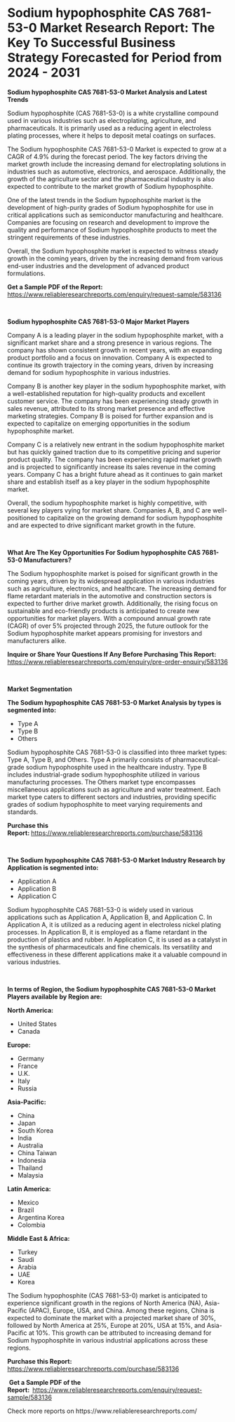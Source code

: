 <p><h1>Sodium hypophosphite CAS 7681-53-0 Market Research Report: The Key To Successful Business Strategy Forecasted for Period from 2024 - 2031</h1></p><p><strong>Sodium hypophosphite CAS 7681-53-0 Market Analysis and Latest Trends</strong></p>
<p><p>Sodium hypophosphite (CAS 7681-53-0) is a white crystalline compound used in various industries such as electroplating, agriculture, and pharmaceuticals. It is primarily used as a reducing agent in electroless plating processes, where it helps to deposit metal coatings on surfaces. </p><p>The Sodium hypophosphite CAS 7681-53-0 Market is expected to grow at a CAGR of 4.9% during the forecast period. The key factors driving the market growth include the increasing demand for electroplating solutions in industries such as automotive, electronics, and aerospace. Additionally, the growth of the agriculture sector and the pharmaceutical industry is also expected to contribute to the market growth of Sodium hypophosphite.</p><p>One of the latest trends in the Sodium hypophosphite market is the development of high-purity grades of Sodium hypophosphite for use in critical applications such as semiconductor manufacturing and healthcare. Companies are focusing on research and development to improve the quality and performance of Sodium hypophosphite products to meet the stringent requirements of these industries.</p><p>Overall, the Sodium hypophosphite market is expected to witness steady growth in the coming years, driven by the increasing demand from various end-user industries and the development of advanced product formulations.</p></p>
<p><strong>Get a Sample PDF of the Report:&nbsp;</strong> <a href="https://www.reliableresearchreports.com/enquiry/request-sample/583136">https://www.reliableresearchreports.com/enquiry/request-sample/583136</a></p>
<p>&nbsp;</p>
<p><strong>Sodium hypophosphite CAS 7681-53-0 Major Market Players</strong></p>
<p><p>Company A is a leading player in the sodium hypophosphite market, with a significant market share and a strong presence in various regions. The company has shown consistent growth in recent years, with an expanding product portfolio and a focus on innovation. Company A is expected to continue its growth trajectory in the coming years, driven by increasing demand for sodium hypophosphite in various industries.</p><p>Company B is another key player in the sodium hypophosphite market, with a well-established reputation for high-quality products and excellent customer service. The company has been experiencing steady growth in sales revenue, attributed to its strong market presence and effective marketing strategies. Company B is poised for further expansion and is expected to capitalize on emerging opportunities in the sodium hypophosphite market.</p><p>Company C is a relatively new entrant in the sodium hypophosphite market but has quickly gained traction due to its competitive pricing and superior product quality. The company has been experiencing rapid market growth and is projected to significantly increase its sales revenue in the coming years. Company C has a bright future ahead as it continues to gain market share and establish itself as a key player in the sodium hypophosphite market.</p><p>Overall, the sodium hypophosphite market is highly competitive, with several key players vying for market share. Companies A, B, and C are well-positioned to capitalize on the growing demand for sodium hypophosphite and are expected to drive significant market growth in the future.</p></p>
<p>&nbsp;</p>
<p><strong>What Are The Key Opportunities For Sodium hypophosphite CAS 7681-53-0 Manufacturers?</strong></p>
<p><p>The Sodium hypophosphite market is poised for significant growth in the coming years, driven by its widespread application in various industries such as agriculture, electronics, and healthcare. The increasing demand for flame retardant materials in the automotive and construction sectors is expected to further drive market growth. Additionally, the rising focus on sustainable and eco-friendly products is anticipated to create new opportunities for market players. With a compound annual growth rate (CAGR) of over 5% projected through 2025, the future outlook for the Sodium hypophosphite market appears promising for investors and manufacturers alike.</p></p>
<p><strong>Inquire or Share Your Questions If Any Before Purchasing This Report:</strong> <a href="https://www.reliableresearchreports.com/enquiry/pre-order-enquiry/583136">https://www.reliableresearchreports.com/enquiry/pre-order-enquiry/583136</a></p>
<p>&nbsp;</p>
<p><strong>Market Segmentation</strong></p>
<p><strong>The Sodium hypophosphite CAS 7681-53-0 Market Analysis by types is segmented into:</strong></p>
<p><ul><li>Type A</li><li>Type B</li><li>Others</li></ul></p>
<p><p>Sodium hypophosphite CAS 7681-53-0 is classified into three market types: Type A, Type B, and Others. Type A primarily consists of pharmaceutical-grade sodium hypophosphite used in the healthcare industry. Type B includes industrial-grade sodium hypophosphite utilized in various manufacturing processes. The Others market type encompasses miscellaneous applications such as agriculture and water treatment. Each market type caters to different sectors and industries, providing specific grades of sodium hypophosphite to meet varying requirements and standards.</p></p>
<p><strong>Purchase this Report:&nbsp;</strong><a href="https://www.reliableresearchreports.com/purchase/583136">https://www.reliableresearchreports.com/purchase/583136</a></p>
<p>&nbsp;</p>
<p><strong>The Sodium hypophosphite CAS 7681-53-0 Market Industry Research by Application is segmented into:</strong></p>
<p><ul><li>Application A</li><li>Application B</li><li>Application C</li></ul></p>
<p><p>Sodium hypophosphite CAS 7681-53-0 is widely used in various applications such as Application A, Application B, and Application C. In Application A, it is utilized as a reducing agent in electroless nickel plating processes. In Application B, it is employed as a flame retardant in the production of plastics and rubber. In Application C, it is used as a catalyst in the synthesis of pharmaceuticals and fine chemicals. Its versatility and effectiveness in these different applications make it a valuable compound in various industries.</p></p>
<p>&nbsp;</p>
<p><strong>In terms of Region, the Sodium hypophosphite CAS 7681-53-0 Market Players available by Region are:</strong></p>
<p>
    <p> <strong> North America: </strong>
        <ul>
            <li>United States</li>
            <li>Canada</li>
        </ul>
        </p> 
    <p> <strong> Europe: </strong>
        <ul>
            <li>Germany</li>
            <li>France</li>
            <li>U.K.</li>
            <li>Italy</li>
            <li>Russia</li>
        </ul>
        </p> 
    <p> <strong> Asia-Pacific: </strong>
        <ul>
            <li>China</li>
            <li>Japan</li>
            <li>South Korea</li>
            <li>India</li>
            <li>Australia</li>
            <li>China Taiwan</li>
            <li>Indonesia</li>
            <li>Thailand</li>
            <li>Malaysia</li>
        </ul>
        </p> 
    <p> <strong> Latin America: </strong>
        <ul>
            <li>Mexico</li>
            <li>Brazil</li>
            <li>Argentina Korea</li>
            <li>Colombia</li>
        </ul>
        </p> 
    <p> <strong> Middle East & Africa: </strong>
        <ul>
            <li>Turkey</li>
            <li>Saudi</li>
            <li>Arabia</li>
            <li>UAE</li>
            <li>Korea</li>
        </ul>
    </p>
    </p>
<p><p>The Sodium hypophosphite (CAS 7681-53-0) market is anticipated to experience significant growth in the regions of North America (NA), Asia-Pacific (APAC), Europe, USA, and China. Among these regions, China is expected to dominate the market with a projected market share of 30%, followed by North America at 25%, Europe at 20%, USA at 15%, and Asia-Pacific at 10%. This growth can be attributed to increasing demand for Sodium hypophosphite in various industrial applications across these regions.</p></p>
<p><strong>Purchase this Report: </strong><a href="https://www.reliableresearchreports.com/purchase/583136">https://www.reliableresearchreports.com/purchase/583136</a></p>
<p>&nbsp;<strong>Get a Sample PDF of the Report:&nbsp;&nbsp;</strong><a href="https://www.reliableresearchreports.com/enquiry/request-sample/583136">https://www.reliableresearchreports.com/enquiry/request-sample/583136</a></p>
<p><strong></strong></p>
<p>Check more reports on https://www.reliableresearchreports.com/</p>